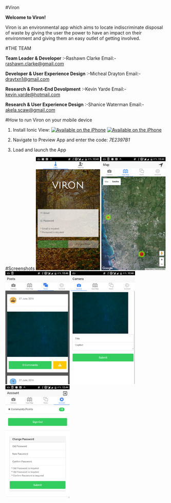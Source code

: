 #Viron

__Welcome to Viron!__

Viron is an environmental app which aims to locate indiscriminate disposal of waste by giving the user the power to have an impact on their environment and giving them an easy outlet of getting involved.

#THE TEAM

__Team Leader & Developer__                       :-Rashawn Clarke
                                                  Email:- rashawn.clarke@gmail.com

__Developer & User Experience Design__            :-Micheal Drayton
                                                  Email:- draytxn1@gmail.com

__Research & Front-End Devolpment__               :-Kevin Yarde
                                                  Email:- kevin.yarde@hotmail.com

__Research & User Experience Design__             :-Shanice Waterman
                                                  Email:- akela.scaw@gmail.com

#How to run Viron on your mobile device
1. Install Ionic View:
[<img src="http://www.scubaearth.com/uploadedImages/General_Site_Content/Outward_facing_Pages/google_play_icon.png" alt="Available on the iPhone" height="40px" width="200px"/>](https://play.google.com/store/apps/details?id=com.ionic.viewapp&hl=en)
[<img src="http://uncw.edu/admissions/images/AppStore.png" alt="Available on the iPhone" height="40px" width="200px"/>](https://itunes.apple.com/us/app/ionic-view/id849930087?ls=1&mt=8)

2. Navigate to Preview App and enter the code: *7E2397B1*

3. Load and launch the App

#Screenshots
<img src="./www/img/viron_login.png" alt="Viron Login View" height="352px" width="200px"/>
<img src="./www/img/viron_map.png" alt="Viron Map View" height="352px" width="200px"/>
<img src="./www/img/viron_posts.png" alt="Viron Posts View" height="352px" width="200px"/>
<img src="./www/img/viron_camera.png" alt="Viron Camera View" height="352px" width="200px"/>
<img src="./www/img/viron_account.png" alt="Viron Account View" height="352px" width="200px"/>